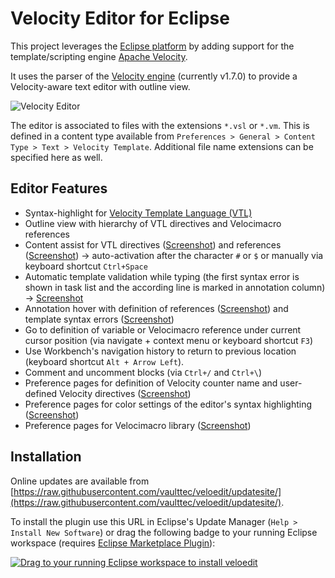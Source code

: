 # Velocity Editor for Eclipse

This project leverages the [Eclipse platform](http://www.eclipse.org/) by adding support for the template/scripting
engine [Apache Velocity](http://velocity.apache.org).

It uses the parser of the [Velocity engine](http://velocity.apache.org/engine/) (currently v1.7.0) to provide a Velocity-aware text editor with outline view.

![Velocity Editor](/../images/screenshots/Editor.png?raw=true")

The editor is associated to files with the extensions `*.vsl` or `*.vm`. This is defined in a content type available from `Preferences > General > Content Type > Text > Velocity Template`. Additional file name extensions can be specified here as well.


## Editor Features

* Syntax-highlight for [Velocity Template Language (VTL)](http://velocity.apache.org/engine/devel/vtl-reference-guide.html)
* Outline view with hierarchy of VTL directives and Velocimacro references
* Content assist for VTL directives ([Screenshot](../images/screenshots/ContentAssistDirectives.png?raw=true)) and references ([Screenshot](../images/screenshots/ContentAssistReferences.png?raw=true)) -> auto-activation after the character `#` or `$` or manually via keyboard shortcut `Ctrl+Space`
* Automatic template validation while typing (the first syntax error is shown in task list and the according line is marked in annotation column) -> [Screenshot](../images/screenshots/SyntaxError.png?raw=true)
* Annotation hover with definition of references ([Screenshot](../images/screenshots/AnnotationHover.png?raw=true)) and template syntax errors ([Screenshot](../images/screenshots/SyntaxErrorAnnotation.png?raw=true))
* Go to definition of variable or Velocimacro reference under current cursor position (via navigate + context menu or keyboard shortcut `F3`)
* Use Workbench's navigation history to return to previous location (keyboard shortcut `Alt + Arrow Left`).
* Comment and uncomment blocks (via `Ctrl+/` and `Ctrl+\`)
* Preference pages for definition of Velocity counter name and user-defined Velocity directives ([Screenshot](../images/screenshots/PreferencesUserDirectives.png?raw=true))
* Preference pages for color settings of the editor's syntax highlighting ([Screenshot](../images/screenshots/PreferencesSyntaxHighlighting.png?raw=true))
* Preference pages for Velocimacro library ([Screenshot](../images/screenshots/PreferencesVelocimacroLibrary.png?raw=true))


## Installation

Online updates are available from [https://raw.githubusercontent.com/vaulttec/veloedit/updatesite/](https://raw.githubusercontent.com/vaulttec/veloedit/updatesite/).

To install the plugin use this URL in Eclipse's Update Manager (`Help > Install New Software`) or drag the following badge to your running Eclipse workspace (requires [Eclipse Marketplace Plugin](http://www.eclipse.org/mpc/)):

<a href="http://marketplace.eclipse.org/marketplace-client-intro?mpc_install=2985127" class="drag" title="Drag to your running Eclipse workspace to install veloedit"><img class="img-responsive" src="https://marketplace.eclipse.org/sites/all/themes/solstice/public/images/marketplace/btn-install.png" alt="Drag to your running Eclipse workspace to install veloedit" /></a>
